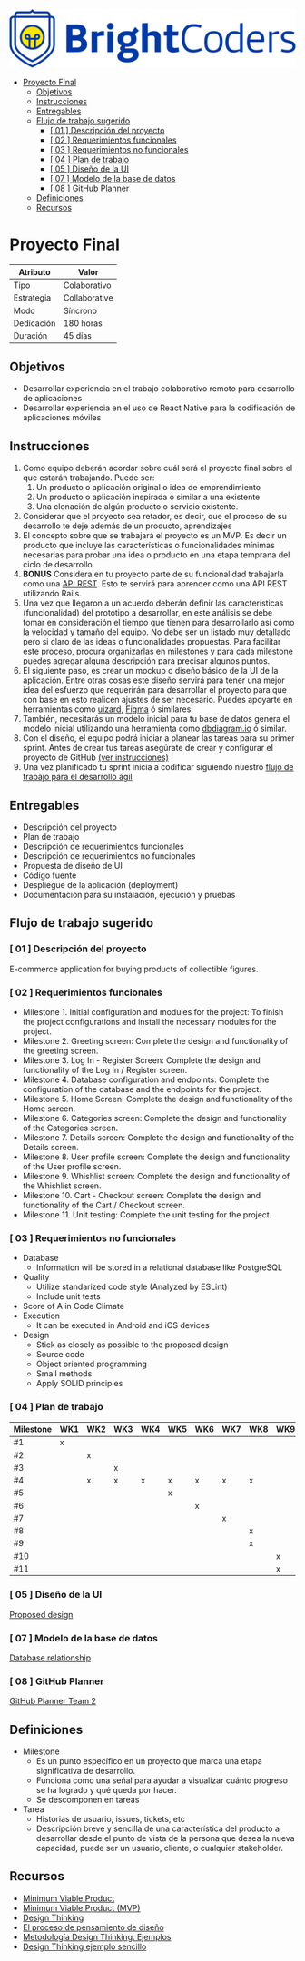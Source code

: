 ![BrightCoders Logo](../img/logo.png)

- [Proyecto Final](#proyecto-final)
  - [Objetivos](#objetivos)
  - [Instrucciones](#instrucciones)
  - [Entregables](#entregables)
  - [Flujo de trabajo sugerido](#flujo-de-trabajo-sugerido)
    - [\[ 01 \] Descripción del proyecto](#-01--descripción-del-proyecto)
    - [\[ 02 \] Requerimientos funcionales](#-02--requerimientos-funcionales)
    - [\[ 03 \] Requerimientos no funcionales](#-03--requerimientos-no-funcionales)
    - [\[ 04 \] Plan de trabajo](#-04--plan-de-trabajo)
    - [\[ 05 \] Diseño de la UI](#-05--diseño-de-la-ui)
    - [\[ 07 \] Modelo de la base de datos](#-07--modelo-de-la-base-de-datos)
    - [\[ 08 \] GitHub Planner](#-08--github-planner)
  - [Definiciones](#definiciones)
  - [Recursos](#recursos)

# Proyecto Final

| Atributo   | Valor         |
| ---------- | ------------- |
| Tipo       | Colaborativo  |
| Estrategia | Collaborative |
| Modo       | Síncrono      |
| Dedicación | 180 horas     |
| Duración   | 45 días       |

## Objetivos

- Desarrollar experiencia en el trabajo colaborativo remoto para desarrollo de aplicaciones
- Desarrollar experiencia en el uso de React Native para la codificación de aplicaciones móviles

## Instrucciones

1. Como equipo deberán acordar sobre cuál será el proyecto final sobre el que estarán trabajando. Puede ser:
   1. Un producto o aplicación original o idea de emprendimiento
   2. Un producto o aplicación inspirada o similar a una existente
   3. Una clonación de algún producto o servicio existente.
2. Considerar que el proyecto sea retador, es decir, que el proceso de su desarrollo te deje además de un producto, aprendizajes
3. El concepto sobre que se trabajará el proyecto es un MVP. Es decir un producto que incluye las características o funcionalidades mínimas necesarias para probar una idea o producto en una etapa temprana del ciclo de desarrollo.
4. **BONUS** Considera en tu proyecto parte de su funcionalidad trabajarla como una [API REST](https://guides.rubyonrails.org/api_app.html). Esto te servirá para aprender como una API REST utilizando Rails.
5. Una vez que llegaron a un acuerdo deberán definir las características (funcionalidad) del prototipo a desarrollar, en este análisis se debe tomar en consideración el tiempo que tienen para desarrollarlo así como la velocidad y tamaño del equipo. No debe ser un listado muy detallado pero si claro de las ideas o funcionalidades propuestas. Para facilitar este proceso, procura organizarlas en [milestones](#definiciones) y para cada milestone puedes agregar alguna descripción para precisar algunos puntos.
6. El siguiente paso, es crear un mockup o diseño básico de la UI de la aplicación. Entre otras cosas este diseño servirá para tener una mejor idea del esfuerzo que requerirán para desarrollar el proyecto para que con base en esto realicen ajustes de ser necesario. Puedes apoyarte en herramientas como [uizard](https://uizard.io/es/), [Figma](https://www.figma.com/) ó similares.
7. También, necesitarás un modelo inicial para tu base de datos genera el modelo inicial utilizando una herramienta como [dbdiagram.io](https://dbdiagram.io/home) ó similar.
8. Con el diseño, el equipo podrá iniciar a planear las tareas para su primer sprint. Antes de crear tus tareas asegúrate de crear y configurar el proyecto de GitHub [(ver instrucciones)](project-planner.md)
9. Una vez planificado tu sprint inicia a codificar siguiendo nuestro [flujo de trabajo para el desarrollo ágil](<(workflow.md)>)

## Entregables

- Descripción del proyecto
- Plan de trabajo
- Descripción de requerimientos funcionales
- Descripción de requerimientos no funcionales
- Propuesta de diseño de UI
- Código fuente
- Despliegue de la aplicación (deployment)
- Documentación para su instalación, ejecución y pruebas

## Flujo de trabajo sugerido

### [ 01 ] Descripción del proyecto

E-commerce application for buying products of collectible figures.

### [ 02 ] Requerimientos funcionales

- Milestone 1. Initial configuration and modules for the project: To finish the project configurations and install the necessary modules for the project.
- Milestone 2. Greeting screen: Complete the design and functionality of the greeting screen.
- Milestone 3. Log In - Register Screen: Complete the design and functionality of the Log In / Register screen.
- Milestone 4. Database configuration and endpoints: Complete the configuration of the database and the endpoints for the project.
- Milestone 5. Home Screen: Complete the design and functionality of the Home screen.
- Milestone 6. Categories screen: Complete the design and functionality of the Categories screen.
- Milestone 7. Details screen: Complete the design and functionality of the Details screen.
- Milestone 8. User profile screen: Complete the design and functionality of the User profile screen.
- Milestone 9. Whishlist screen: Complete the design and functionality of the Whishlist screen.
- Milestone 10. Cart - Checkout screen: Complete the design and functionality of the Cart / Checkout screen.
- Milestone 11. Unit testing: Complete the unit testing for the project.

### [ 03 ] Requerimientos no funcionales

- Database
  - Information will be stored in a relational database like PostgreSQL
- Quality
  - Utilize standarized code style (Analyzed by ESLint)
  - Include unit tests
- Score of A in Code Climate
- Execution
  - It can be executed in Android and iOS devices
- Design
  - Stick as closely as possible to the proposed design
  - Source code
  - Object oriented programming
  - Small methods
  - Apply SOLID principles

### [ 04 ] Plan de trabajo

| Milestone | WK1 | WK2 | WK3 | WK4 | WK5 | WK6 | WK7 | WK8 | WK9 |
| --------- | --- | --- | --- | --- | --- | --- | --- | --- | --- |
| #1        | x   |     |     |     |     |     |     |     |     |
| #2        |     | x   |     |     |     |     |     |     |     |
| #3        |     |     | x   |     |     |     |     |     |     |
| #4        |     | x   | x   | x   | x   | x   | x   | x   |     |
| #5        |     |     |     |     | x   |     |     |     |     |
| #6        |     |     |     |     |     | x   |     |     |     |
| #7        |     |     |     |     |     |     | x   |     |     |
| #8        |     |     |     |     |     |     |     | x   |     |
| #9        |     |     |     |     |     |     |     | x   |     |
| #10       |     |     |     |     |     |     |     |     | x   |
| #11       |     |     |     |     |     |     |     |     | x   |

### [ 05 ] Diseño de la UI

[Proposed design](https://www.figma.com/file/VBH5qJtNr2q6GpURqj5How/Findgure-app?node-id=0%3A1&t=qYSUQNELwtlRCIG6-0)

### [ 07 ] Modelo de la base de datos

[Database relationship](https://drawsql.app/teams/mylife/diagrams/findgure-mobile-ecommerce)

### [ 08 ] GitHub Planner

[GitHub Planner Team 2](https://drawsql.app/teams/mylife/diagrams/findgure-mobile-ecommerce)

## Definiciones

- Milestone
  - Es un punto específico en un proyecto que marca una etapa significativa de desarrollo.
  - Funciona como una señal para ayudar a visualizar cuánto progreso se ha logrado y qué queda por hacer.
  - Se descomponen en tareas
- Tarea
  - Historias de usuario, issues, tickets, etc
  - Descripción breve y sencilla de una característica del producto a desarrollar desde el punto de vista de la persona que desea la nueva capacidad, puede ser un usuario, cliente, o cualquier stakeholder.

## Recursos

- [Minimum Viable Product](<https://www.agilealliance.org/glossary/mvp/#q=~(infinite~false~filters~(tags~(~'mvp))~searchTerm~'~sort~false~sortDirection~'asc~page~1)>)
- [Minimum Viable Product (MVP)](https://www.productplan.com/glossary/minimum-viable-product/)
- [Design Thinking](https://www.interaction-design.org/literature/topics/design-thinking)
- [El proceso de pensamiento de diseño](https://www.youtube.com/watch?v=_r0VX-aU_T8)
- [Metodología Design Thinking. Ejemplos](https://www.youtube.com/watch?v=_ul3wfKss58)
- [Design Thinking ejemplo sencillo](https://www.youtube.com/watch?v=_H33tA2-j0s)
